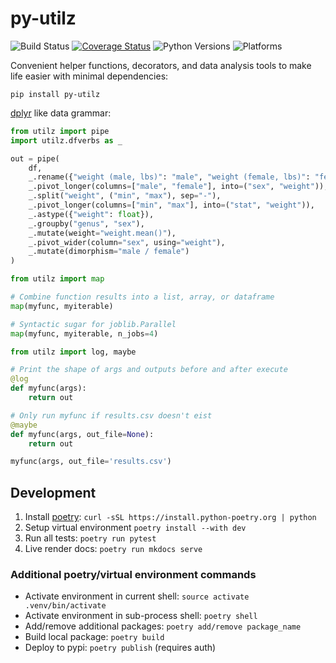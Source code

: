 # py-utilz

![Build Status](https://github.com/ejolly/py-utilz/workflows/Utilz/badge.svg)
[![Coverage Status](https://coveralls.io/repos/github/ejolly/utilz/badge.svg?branch=master)](https://coveralls.io/github/ejolly/utilz?branch=master)
![Python Versions](https://img.shields.io/badge/python-3.7%20%7C%203.8%20%7C%203.9-blue)
![Platforms](https://img.shields.io/badge/platform-linux%20%7C%20osx%20%7C%20win-blue)

Convenient helper functions, decorators, and data analysis tools to make life easier with minimal dependencies:

`pip install py-utilz`

[dplyr](https://dplyr.tidyverse.org/) like data grammar:

```python
from utilz import pipe
import utilz.dfverbs as _

out = pipe(
    df,
    _.rename({"weight (male, lbs)": "male", "weight (female, lbs)": "female"}),
    _.pivot_longer(columns=["male", "female"], into=("sex", "weight")),
    _.split("weight", ("min", "max"), sep="-"),
    _.pivot_longer(columns=["min", "max"], into=("stat", "weight")),
    _.astype({"weight": float}),
    _.groupby("genus", "sex"),
    _.mutate(weight="weight.mean()"),
    _.pivot_wider(column="sex", using="weight"),
    _.mutate(dimorphism="male / female")
)
```

```python
from utilz import map

# Combine function results into a list, array, or dataframe
map(myfunc, myiterable)

# Syntactic sugar for joblib.Parallel
map(myfunc, myiterable, n_jobs=4)
```

```python
from utilz import log, maybe

# Print the shape of args and outputs before and after execute
@log
def myfunc(args):
    return out

# Only run myfunc if results.csv doesn't eist
@maybe
def myfunc(args, out_file=None):
    return out

myfunc(args, out_file='results.csv')
```

## Development

1. Install [poetry](https://python-poetry.org/): `curl -sSL https://install.python-poetry.org | python`
2. Setup virtual environment `poetry install --with dev`
3. Run all tests: `poetry run pytest`
4. Live render docs: `poetry run mkdocs serve`

### Additional poetry/virtual environment commands

- Activate environment in current shell: `source activate .venv/bin/activate`
- Activate environment in sub-process shell: `poetry shell`
- Add/remove additional packages: `poetry add/remove package_name`
- Build local package: `poetry build`
- Deploy to pypi: `poetry publish` (requires auth)
